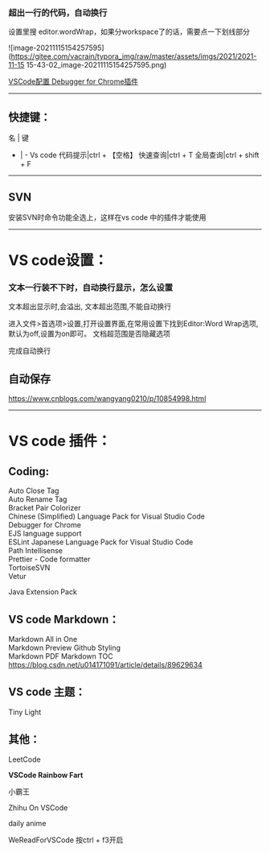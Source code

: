 ### 超出一行的代码，自动换行

设置里搜 editor.wordWrap，如果分workspace了的话，需要点一下划线部分

![image-20211115154257595](https://gitee.com/vacrain/typora_img/raw/master/assets/imgs/2021/2021-11-15 15-43-02_image-20211115154257595.png)





[VSCode配置 Debugger for Chrome插件](https://blog.csdn.net/weixin_40965293/article/details/80525317)

---
快捷键：  
--

名 | 键
- | -
Vs code 代码提示|ctrl + 【空格】
快速查询|ctrl + T 
全局查询|ctrl + shift + F




---
SVN
--

安装SVN时命令功能全选上，这样在vs code 中的插件才能使用


---
VS code设置：
==



### 文本一行装不下时，自动换行显示，怎么设置

文本超出显示时,会溢出, 文本超出范围,不能自动换行 

进入文件>首选项>设置,打开设置界面,在常用设置下找到Editor:Word Wrap选项,默认为off,设置为on即可。 文档超范围是否隐藏选项 

完成自动换行



自动保存
--

https://www.cnblogs.com/wangyang0210/p/10854998.html




-------------------------
VS code 插件：  
==

Coding:
--
Auto Close Tag  
Auto Rename Tag  
Bracket Pair Colorizer  
Chinese (Simplified) Language Pack for  Visual Studio Code  
Debugger for Chrome  
EJS language support  
ESLint 
Japanese Language Pack for Visual Studio Code  
Path Intellisense  
Prettier - Code formatter  
TortoiseSVN   
Vetur  

Java Extension Pack

VS code Markdown：  
--
Markdown All in One  
Markdown Preview Github Styling  
Markdown PDF
Markdown TOC
    https://blog.csdn.net/u014171091/article/details/89629634


VS code 主题：
--
Tiny Light  

## 其他：

LeetCode

**VSCode Rainbow Fart**

小霸王

Zhihu On VSCode

daily anime

WeReadForVSCode   按ctrl + f3开启